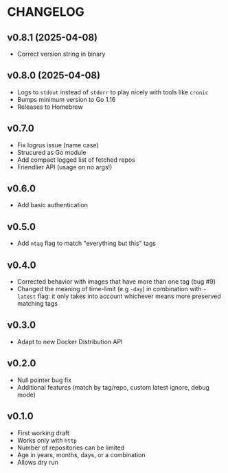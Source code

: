 # CHANGELOG

## v0.8.1 (2025-04-08)

- Correct version string in binary

## v0.8.0 (2025-04-08)

- Logs to `stdout` instead of `stderr` to play nicely with tools like `cronic`
- Bumps minimum version to Go 1.16
- Releases to Homebrew

## v0.7.0

- Fix logrus issue (name case)
- Strucured as Go module
- Add compact logged list of fetched repos
- Friendlier API (usage on no args!)

## v0.6.0

- Add basic authentication

## v0.5.0

- Add `ntag` flag to match "everything but this" tags

## v0.4.0

- Corrected behavior with images that have more than one tag (bug #9)
- Changed the meaning of time-limit (e.g `-day`) in combination with `-latest` flag: it only takes into account whichever means more preserved matching tags

## v0.3.0

- Adapt to new Docker Distribution API

## v0.2.0

- Null pointer bug fix
- Additional features (match by tag/repo, custom latest ignore, debug mode)

## v0.1.0

- First working draft
- Works only with `http`
- Number of repositories can be limited
- Age in years, months, days, or a combination
- Allows dry run

